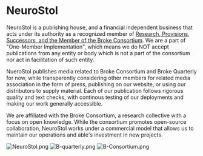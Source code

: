# NeuroStol
NeuroStol is a publishing house, and a financial independent business that acts under its authority as a recognized member of [Research, Provisions, Successors, and the Member of the Broke Consortium](https://github.com/b-consortium).
We are a part of "One-Member Implementation", which means we do NOT accept publications from any entity or body which is not a part of the consortium nor act in facilitation of such entity.

NueroStol publishes media related to Broke Consortium and Broke Quarterly for now, while transparently considering other members for related media association in the form of press, publishing on our website, or using our distributors
to supply material. Each of our publication follows rigorous quality and text checks, with continous testing of our deployments and making our work generally accessible.

We are affiliated with the Broke Consortium, a research collective with a focus on open knowledge. While the consortium promotes open-source collaboration, NeuroStol works under a commercial model that allows us to maintain our operations 
and able's investment in new projects.



![NeuroStol.png](https://avatars.githubusercontent.com/u/216017445?s=200&v=4) ![B-quarterly.png](https://avatars.githubusercontent.com/u/216016902?s=200&v=4) ![B-Consortium.png](https://avatars.githubusercontent.com/u/135488634?s=200&v=4)
